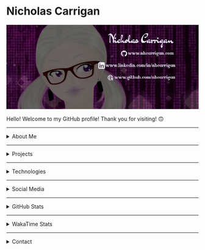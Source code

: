 # Nicholas Carrigan

<p align = "center">
  <img src = "./banner.png" alt= "Social Media Banner" />
</p>

Hello! Welcome to my GitHub profile! Thank you for visiting! 🙃

<hr />
<details>
<summary>About Me</summary>

I began my developer journey in April of 2020, starting at the very top of the [freeCodeCamp](https://freecodecamp.org/) curriculum. I picked up my knowledge of HTML, CSS, JavaScript, node.js, React, and D3. Some of those tools stuck, while others did not. After completing the Full Stack web development certification, I started exploring TypeScript and fell in love with it. I used it first for a couple of small projects, then ended up building a Discord bot with it. When freeCodeCamp rolled out the Python curriculum I started exploring Python - but I ended up tabling those studies until later on. I recently picked up Angular and began exploring it, and so far am greatly enjoying what it has to offer!

</details>
<hr />
<details>
<summary>Projects</summary>

All my projects are available here on GitHub. You can view my top projects/contributions pinned below this introduction, or you can browse my repositories to see what I have built. Everything I build is open-source, and you are free to fork the repository and play around with the code. If you ever discover a bug or want to request a feature, feel free to submit issues or pull requests — they are always welcome! Please review our [contributing guidelines](CONTRIBUTING.md) and [Code of Conduct](CODE_OF_CONDUCT.md) first — and see the project's versions for information specific to that project!

</details>
<hr />
<details>
<summary>Technologies</summary>

|              |       |            |      Technologies    |        |         |    |     
| :-: | :-: | :-: | :-: | :-: | :-: | :-: |
| HTML 5       | CSS 3 | JavaScript | node.js | TypeScript | Python | Angular |

</details>
<hr />
<details>
<summary>Social Media</summary>

![followers](https://img.shields.io/github/followers/nhcarrigan?color=purple&logoColor=purple&style=social)
[![facebook](https://img.shields.io/badge/facebook-Nicholas%20Carrigan-purple)](https://facebook.com/nhcarrigan)
[![linkedin](https://img.shields.io/badge/LinkedIn-Nicholas%20Carrigan-purple)](https://linkedin.com/in/nhcarrigan)
[![discord](https://img.shields.io/badge/Discord-nhcarrigan-purple)](https://discord.bio/p/nhcarrigan)
[![discord server](https://img.shields.io/discord/778130114772598785?color=purple&logo=discord&logoColor=purple)](http://chat.nhcarrigan.com)
[![twitter](https://img.shields.io/twitter/follow/nhcarrigan?color=purple&label=Twitter&logoColor=purple&style=social)](https://twitter.com/nhcarrigan)
[![steam](https://img.shields.io/badge/Steam-nhcarrigan-purple)](https://steamcommunity.com/id/nhcarrigan)
[![tumblr](https://img.shields.io/badge/Tumblr-nhcarrigan-purple)](https://nhcarrigan.tumblr.com)

</details>
<hr />
<details>
<summary>GitHub Stats</summary>

<p align = "center">
  <img src = "https://github-readme-stats.vercel.app/api?username=nhcarrigan&count_private=true&show_icons=true&theme=synthwave" width="50%" alt="Statistics"/>
  <img src ="https://github-readme-stats.vercel.app/api/top-langs/?username=nhcarrigan&show_icons=true&theme=synthwave" alt = "Top Languages Cards" width="50%" />  
</p>

</details>
<hr />
<details>
<summary>WakaTime Stats</summary>

<!--START_SECTION:waka-->
![Profile Views](http://img.shields.io/badge/Profile%20Views-57-blue)

**🐱 My Github Data** 

> 🏆 4,606 Contributions in the Year 2020
 > 
> 📦 166.7 kB Used in Github's Storage 
 > 
> 💼 Opted to Hire
 > 
> 📜 91 Public Repositories 
 > 
> 🔑 1 Private Repository 
 > 
**I'm an Early 🐤** 

```text
🌞 Morning    15 commits     █████████████░░░░░░░░░░░░   51.72% 
🌆 Daytime    10 commits     ████████░░░░░░░░░░░░░░░░░   34.48% 
🌃 Evening    3 commits      ██░░░░░░░░░░░░░░░░░░░░░░░   10.34% 
🌙 Night      1 commits      ░░░░░░░░░░░░░░░░░░░░░░░░░   3.45%

```
📅 **I'm Most Productive on Wednesday** 

```text
Monday       0 commits      ░░░░░░░░░░░░░░░░░░░░░░░░░   0.0% 
Tuesday      2 commits      █░░░░░░░░░░░░░░░░░░░░░░░░   6.9% 
Wednesday    12 commits     ██████████░░░░░░░░░░░░░░░   41.38% 
Thursday     10 commits     ████████░░░░░░░░░░░░░░░░░   34.48% 
Friday       5 commits      ████░░░░░░░░░░░░░░░░░░░░░   17.24% 
Saturday     0 commits      ░░░░░░░░░░░░░░░░░░░░░░░░░   0.0% 
Sunday       0 commits      ░░░░░░░░░░░░░░░░░░░░░░░░░   0.0%

```


📊 **This Week I Spent My Time On** 

```text
💬 Programming Languages: 
TypeScript               3 hrs 33 mins       ███████░░░░░░░░░░░░░░░░░░   31.32% 
Markdown                 2 hrs 22 mins       █████░░░░░░░░░░░░░░░░░░░░   20.91% 
JavaScript               2 hrs 17 mins       █████░░░░░░░░░░░░░░░░░░░░   20.17% 
HTML                     51 mins             ██░░░░░░░░░░░░░░░░░░░░░░░   7.52% 
Other                    42 mins             █░░░░░░░░░░░░░░░░░░░░░░░░   6.24%

🐱‍💻 Projects: 
freeCodeCamp             4 hrs 24 mins       █████████░░░░░░░░░░░░░░░░   38.86% 
Becca-Lyria              2 hrs 16 mins       █████░░░░░░░░░░░░░░░░░░░░   20.03% 
rocketchat-bot           1 hr 58 mins        ████░░░░░░░░░░░░░░░░░░░░░   17.4% 
nhcarrigan               55 mins             ██░░░░░░░░░░░░░░░░░░░░░░░   8.2% 
Becca-Lyria-documentation33 mins             █░░░░░░░░░░░░░░░░░░░░░░░░   4.92%

```

**I Mostly Code in TypeScript** 

```text
TypeScript               18 repos            █████████░░░░░░░░░░░░░░░░   37.5% 
JavaScript               15 repos            ███████░░░░░░░░░░░░░░░░░░   31.25% 
HTML                     11 repos            █████░░░░░░░░░░░░░░░░░░░░   22.92% 
Python                   2 repos             █░░░░░░░░░░░░░░░░░░░░░░░░   4.17% 
C                        2 repos             █░░░░░░░░░░░░░░░░░░░░░░░░   4.17%

```


**Timeline**

![Chart not found](https://raw.githubusercontent.com/nhcarrigan/nhcarrigan/master/charts/bar_graph.png) 


<!--END_SECTION:waka-->

</details>
<hr />
<details>
<summary>Contact</summary>

I may be contacted through my [Discord Server](http://chat.nhcarrigan.com) or via [email form](https://contact.nhcarrigan.com).

</details>
